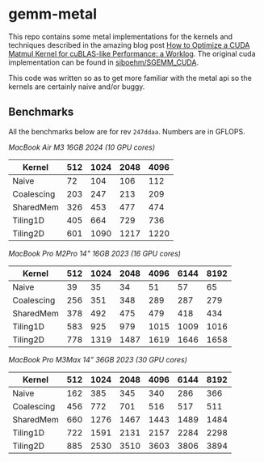 # gemm-metal

This repo contains some metal implementations for the kernels and techniques
described in the amazing blog post [How to Optimize a CUDA Matmul Kernel for
cuBLAS-like Performance: a Worklog](https://siboehm.com/articles/22/CUDA-MMM).
The original cuda implementation can be found in
[siboehm/SGEMM_CUDA](https://github.com/siboehm/SGEMM_CUDA).

This code was written so as to get more familiar with the metal api so
the kernels are certainly naive and/or buggy.

## Benchmarks

All the benchmarks below are for rev `247ddaa`. Numbers are in GFLOPS.

*MacBook Air M3 16GB 2024 (10 GPU cores)*

| Kernel | 512 | 1024 | 2048 | 4096 |
| ------ | --- | ---- | ---- | ---- |
| Naive      | 72 | 104 | 106 | 112 |
| Coalescing | 203 | 247 | 213 | 209 |
| SharedMem  | 326 | 453 | 477 | 474 |
| Tiling1D   | 405 | 664 | 729 | 736 |
| Tiling2D   | 601 | 1090 | 1217 | 1220 |


*MacBook Pro M2Pro 14" 16GB 2023 (16 GPU cores)*

| Kernel | 512 | 1024 | 2048 | 4096 | 6144 | 8192 |
| ------ | --- | ---- | ---- | ---- | ---- | ---- |
| Naive  | 39 | 35 | 34 | 51 | 57 | 65 |
| Coalescing | 256 | 351 | 348 | 289 | 287 | 279 |
| SharedMem | 378 | 492 | 475 | 479 | 418 | 434 |
| Tiling1D | 583 | 925 | 979 | 1015 | 1009 | 1016 |
| Tiling2D | 778 | 1319 | 1487 | 1619 | 1646 | 1658 |

*MacBook Pro M3Max 14" 36GB 2023 (30 GPU cores)*

| Kernel | 512 | 1024 | 2048 | 4096 | 6144 | 8192 |
| ------ | --- | ---- | ---- | ---- | ---- | ---- |
| Naive  | 162 | 385 | 345 | 340 | 286 | 366 |
| Coalescing | 456 | 772 | 701 | 516 | 517 | 511 |
| SharedMem | 660 | 1276 | 1467 | 1443 | 1489 | 1484 |
| Tiling1D | 722 | 1591 | 2131 | 2157 | 2284 | 2298 |
| Tiling2D | 885 | 2530 | 3510 | 3603 | 3806 | 3894 |

